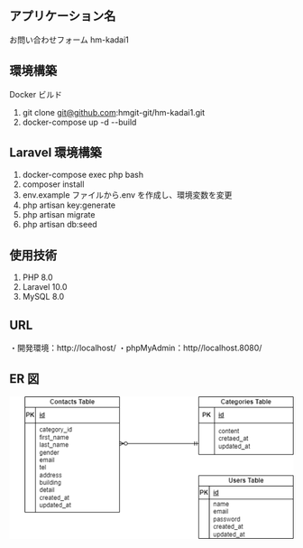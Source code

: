## アプリケーション名

お問い合わせフォーム
hm-kadai1

## 環境構築

Docker ビルド

1. git clone git@github.com:hmgit-git/hm-kadai1.git
2. docker-compose up -d --build

## Laravel 環境構築

1. docker-compose exec php bash
2. composer install
3. env.example ファイルから.env を作成し、環境変数を変更
4. php artisan key:generate
5. php artisan migrate
6. php artisan db:seed

## 使用技術

1. PHP 8.0
2. Laravel 10.0
3. MySQL 8.0

## URL

・開発環境：http://localhost/
・phpMyAdmin：http//localhost.8080/

## ER 図

![ER図](ER.drawio.png)
